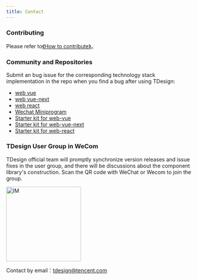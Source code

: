 ```yaml
---
title: Contact
---
```


### Contributing

Please refer to[《How to contribute》](/about/contributing)。

### Community and Repositories

Submit an bug issue for the corresponding technology stack implementation in the repo when you find a bug after using TDesign:

- [web vue](https://github.com/Tencent/tdesign-vue)
- [web vue-next](https://github.com/Tencent/tdesign-vue-next)
- [web react](https://github.com/Tencent/tdesign-react)
- [Wechat Miniprogram](https://github.com/Tencent/tdesign-miniprogram)
- [Starter kit for web-vue](https://github.com/Tencent/tdesign-vue-starter)
- [Starter kit for web-vue-next](https://github.com/Tencent/tdesign-vue-next-starter)
- [Starter kit for web-react](https://github.com/Tencent/tdesign-react-starter)

### TDesign User Group in WeCom

TDesign official team will promptly synchronize version releases and issue fixes in the user group, and there will be discussions about the component library's construction. Scan the QR code with WeChat or Wecom to join the group.

<img src="https://oteam-tdesign-1258344706.cos.ap-guangzhou.myqcloud.com/site/doc/TDesign%20IM.png" alt="IM" width="200">

Contact by email：[tdesign@tencent.com](mailto:tdesign@tencent.com)
